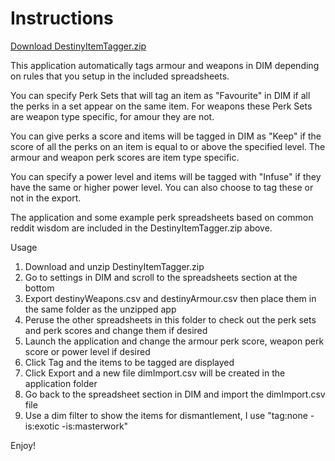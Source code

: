 # Instructions
[Download DestinyItemTagger.zip](DestinyItemTagger.zip)

This application automatically tags armour and weapons in DIM depending on rules that you setup in the included spreadsheets.

You can specify Perk Sets that will tag an item as "Favourite" in DIM if all the perks in a set appear on the same item.
For weapons these Perk Sets are weapon type specific, for amour they are not.

You can give perks a score and items will be tagged in DIM as "Keep" if the score of all the perks on an item is equal to or above the specified level.  The armour and weapon perk scores are item type specific.

You can specify a power level and items will be tagged with "Infuse" if they have the same or higher power level. You can also choose to tag these or not in the export.

The application and some example perk spreadsheets based on common reddit wisdom are included in the DestinyItemTagger.zip above.

Usage
1. Download and unzip DestinyItemTagger.zip
2. Go to settings in DIM and scroll to the spreadsheets section at the bottom
3. Export destinyWeapons.csv and destinyArmour.csv then place them in the same folder as the unzipped app
4. Peruse the other spreadsheets in this folder to check out the perk sets and perk scores and change them if desired
5. Launch the application and change the armour perk score, weapon perk score or power level if desired
6. Click Tag and the items to be tagged are displayed
7. Click Export and a new file dimImport.csv will be created in the application folder
8. Go back to the spreadsheet section in DIM and import the dimImport.csv file
9. Use a dim filter to show the items for dismantlement, I use "tag:none -is:exotic -is:masterwork"

Enjoy!
